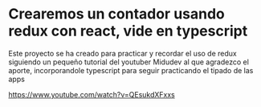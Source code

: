 # Crearemos un contador usando redux con react, vide en typescript

Este proyecto se ha creado para practicar y recordar el uso de redux siguiendo un pequeño tutorial del youtuber Midudev al que agradezco el aporte, incorporandole typescript para seguir practicando el tipado de las apps

<https://www.youtube.com/watch?v=QEsukdXFxxs>
